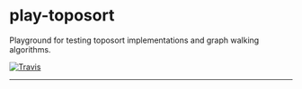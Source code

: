 # play-toposort

Playground for testing toposort implementations and graph walking algorithms.

[![Travis](https://img.shields.io/travis/[username]/[repo].svg)](https://travis-ci.org/[username]/[repo])

---
